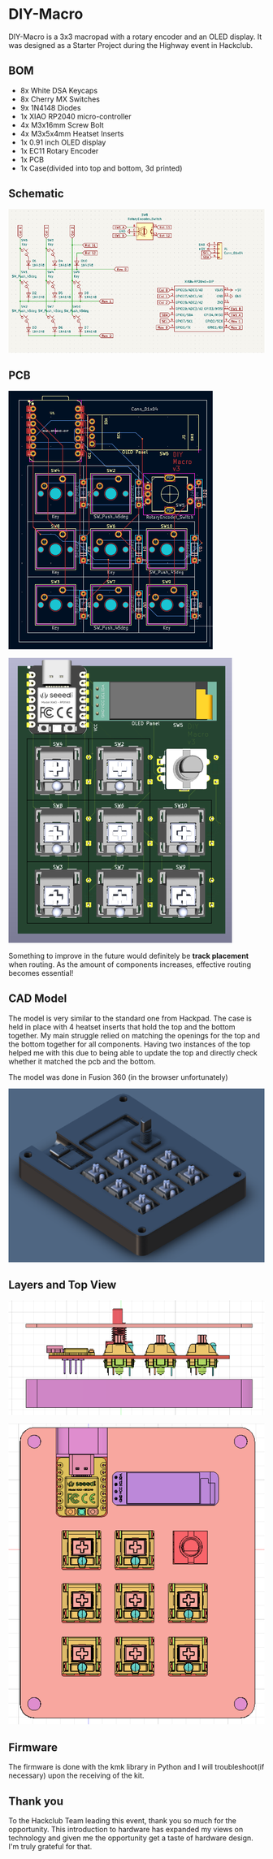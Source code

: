 # DIY-Macro

DIY-Macro is a 3x3 macropad with a rotary encoder and an OLED display. It was designed as a Starter Project during the Highway event in Hackclub.

## BOM

* 8x White DSA Keycaps
* 8x Cherry MX Switches
* 9x 1N4148 Diodes
* 1x XIAO RP2040 micro-controller
* 4x M3x16mm Screw Bolt
* 4x M3x5x4mm Heatset Inserts
* 1x 0.91 inch OLED display
* 1x EC11 Rotary Encoder
* 1x PCB
* 1x Case(divided into top and bottom, 3d printed)

## Schematic

![Schematic](https://github.com/FabioCastroMorffi/DIY-Macro/blob/main/assets/Screenshot%20from%202025-06-04%2012-45-03.png)

## PCB

![PCB](https://github.com/FabioCastroMorffi/DIY-Macro/blob/main/assets/Screenshot%20from%202025-06-04%2014-27-00.png)

![3D PCB](https://github.com/FabioCastroMorffi/DIY-Macro/blob/main/assets/Screenshot%20from%202025-06-04%2014-27-34.png)

Something to improve in the future would definitely be **track placement** when routing. As the amount of components increases, effective routing becomes essential!

## CAD Model

The model is very similar to the standard one from Hackpad. The case is held in place with 4 heatset inserts that hold the top and the bottom together. My main struggle relied on matching the openings for the top and the bottom together for all components. Having two instances of the top helped me with this due to being able to update the top and directly check whether it matched the pcb and the bottom.

The model was done in Fusion 360 (in the browser unfortunately)

![3D Model](https://github.com/FabioCastroMorffi/DIY-Macro/blob/main/assets/Screenshot%20from%202025-06-04%2015-02-57.png) 

## Layers and Top View
![Layers containg each component](https://github.com/FabioCastroMorffi/DIY-Macro/blob/main/assets/Screenshot%20from%202025-06-04%2019-08-33.png)

![Top View](https://github.com/FabioCastroMorffi/DIY-Macro/blob/main/assets/Screenshot%20from%202025-06-04%2019-09-24.png)

## Firmware

The firmware is done with the kmk library in Python and I will troubleshoot(if necessary) upon the receiving of the kit. 

## Thank you

To the Hackclub Team leading this event, thank you so much for the opportunity. This introduction to hardware has expanded my views on technology and given me the opportunity get a taste of hardware design. I'm truly grateful for that. 
